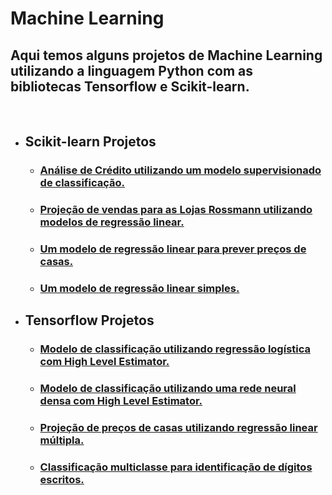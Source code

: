 # Machine Learning

## Aqui temos alguns projetos de Machine Learning utilizando a linguagem Python com as bibliotecas Tensorflow e Scikit-learn.
<BR>
  
* ## Scikit-learn Projetos
  * ### [Análise de Crédito utilizando um modelo supervisionado de classificação.](Sklearn/sklearn_classifier_credit_analysis/CreditAnalysis.ipynb)
  
  * ### [Projeção de vendas para as Lojas Rossmann utilizando modelos de regressão linear.](Sklearn/sklearn_classifier_credit_analysis/Sklearn/sklearn_linear_regression_data_science_em_producao/m04_v01_store_sales_prediction.ipynb)
  
  * ### [Um modelo de regressão linear para prever preços de casas.](Sklearn/sklearn_linear_regression_house_prices/house_prices.ipynb)
  
  * ### [Um modelo de regressão linear simples.](Sklearn/sklearn_simple_linear_regression/regressao_linear_sklearn.ipynb)
  
* ## Tensorflow Projetos
  * ### [Modelo de classificação utilizando regressão logística com High Level Estimator.](Tensorflow/high_level_estimator_api_classifie/high_level_estimator_api_classifier.ipynb)
  
  * ### [Modelo de classificação utilizando uma rede neural densa com High Level Estimator.](Tensorflow/high_level_estimator_api_classifier_II/high_level_estimator_api_classifier_II.ipynb)
  
  * ### [Projeção de preços de casas utilizando regressão linear múltipla.](Tensorflow/high_level_estimator_api_classifier_II/high_level_estimator_api_classifier_II.ipynb)
  
  * ### [Classificação multiclasse para identificação de dígitos escritos.](Tensorflow/low_level_api_multiclass_classifier_handwritten_digits/tensorflow_low_level_api_multiclass_classifier_handwritten_digits.ipynb)
